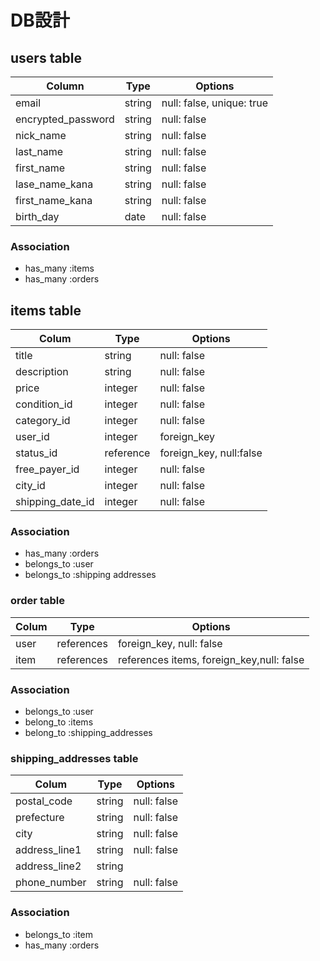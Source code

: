 # DB設計

## users table

 | Column             | Type       | Options                    |
 |--------------------|------------|----------------------------|
 | email              | string     | null: false, unique: true  |
 | encrypted_password | string     | null: false                |
 | nick_name          | string     | null: false                |
 | last_name          | string     | null: false                |
 | first_name         | string     | null: false                |
 | lase_name_kana     | string     | null: false                |
 | first_name_kana    | string     | null: false                |
 | birth_day          | date       | null: false                |


 ### Association

 * has_many :items
 * has_many :orders
 

 ## items table

 | Colum             | Type        | Options                     |
 |-------------------|-------------|-----------------------------|
 | title             | string      | null: false                 |
 | description       | string      | null: false                 |
 | price             | integer     | null: false                 |
 | condition_id      | integer     | null: false                 |
 | category_id	     | integer     | null: false                 |
 | user_id           | integer     | foreign_key                 |
 | status_id         | reference   | foreign_key, null:false     |
 | free_payer_id     | integer     | null: false                 |
 | city_id           | integer     | null: false                 |
 | shipping_date_id  | integer     | null: false                 |

 ### Association

* has_many :orders
* belongs_to :user
* belongs_to :shipping addresses


### order table

| Colum             | Type        | Options                     |
|-------------------|-------------|-----------------------------|
| user              | references  | foreign_key, null: false    |
| item              | references  | references items, foreign_key,null: false|

### Association

* belongs_to :user
* belong_to :items
* belong_to :shipping_addresses

### shipping_addresses table

| Colum             | Type        | Options                     |
|-------------------|-------------|-----------------------------|
| postal_code       | string      | null: false                 |
| prefecture        | string      | null: false                 |
| city              | string      | null: false                 |
| address_line1     | string      | null: false                 |
| address_line2     | string      |                             |
| phone_number      | string      | null: false                 | 


 ### Association

* belongs_to :item
* has_many :orders
